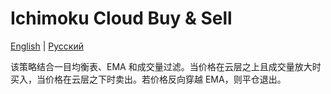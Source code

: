 # Ichimoku Cloud Buy & Sell
[English](README.md) | [Русский](README_ru.md)

该策略结合一目均衡表、EMA 和成交量过滤。当价格在云层之上且成交量放大时买入，当价格在云层之下时卖出。若价格反向穿越 EMA，则平仓退出。
